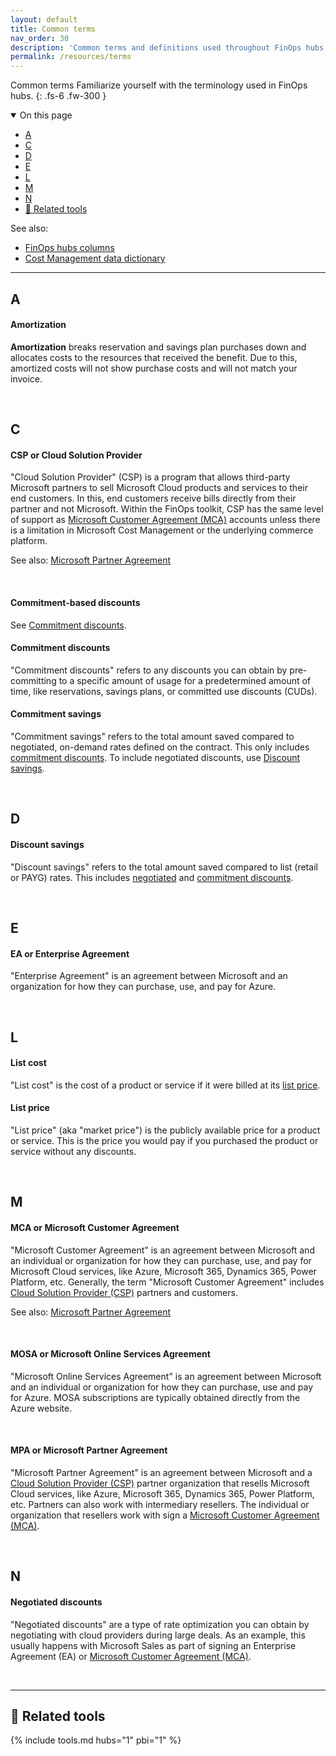 ```yaml
---
layout: default
title: Common terms
nav_order: 30
description: 'Common terms and definitions used throughout FinOps hubs.'
permalink: /resources/terms
---
```


<span class="fs-9 d-block mb-4">Common terms</span>
Familiarize yourself with the terminology used in FinOps hubs.
{: .fs-6 .fw-300 }

<details open markdown="1">
   <summary class="fs-2 text-uppercase">On this page</summary>

- [A](#a)
- [C](#c)
- [D](#d)
- [E](#e)
- [L](#l)
- [M](#m)
- [N](#n)
- [🧰 Related tools](#-related-tools)

See also:

- [FinOps hubs columns](./data-dictionary.md)
- [Cost Management data dictionary](https://learn.microsoft.com/azure/cost-management-billing/automate/understand-usage-details-fields)

</details>

---

<!-- markdownlint-disable heading-increment -->

## A

#### Amortization

**Amortization** breaks reservation and savings plan purchases down and allocates costs to the resources that received the benefit. Due to this, amortized costs will not show purchase costs and will not match your invoice.

<br>

## C

#### CSP or Cloud Solution Provider

"Cloud Solution Provider" (CSP) is a program that allows third-party Microsoft partners to sell Microsoft Cloud products and services to their end customers. In this, end customers receive bills directly from their partner and not Microsoft. Within the FinOps toolkit, CSP has the same level of support as [Microsoft Customer Agreement (MCA)](#mca-or-microsoft-customer-agreement) accounts unless there is a limitation in Microsoft Cost Management or the underlying commerce platform.

See also: [Microsoft Partner Agreement](#mpa-or-microsoft-partner-agreement)

<br>

#### Commitment-based discounts

See [Commitment discounts](#commitment-discounts).

#### Commitment discounts

"Commitment discounts" refers to any discounts you can obtain by pre-committing to a specific amount of usage for a predetermined amount of time, like reservations, savings plans, or committed use discounts (CUDs).

#### Commitment savings

"Commitment savings" refers to the total amount saved compared to negotiated, on-demand rates defined on the contract. This only includes [commitment discounts](#commitment-discounts). To include negotiated discounts, use [Discount savings](#discount-savings).

<br>

## D

#### Discount savings

"Discount savings" refers to the total amount saved compared to list (retail or PAYG) rates. This includes [negotiated](#negotiated-discounts) and [commitment discounts](#commitment-discounts).

<br>

## E

#### EA or Enterprise Agreement

"Enterprise Agreement" is an agreement between Microsoft and an organization for how they can purchase, use, and pay for Azure.

<br>

## L

#### List cost

"List cost" is the cost of a product or service if it were billed at its [list price](#list-price).

#### List price

"List price" (aka "market price") is the publicly available price for a product or service. This is the price you would pay if you purchased the product or service without any discounts.

<br>

## M

#### MCA or Microsoft Customer Agreement

"Microsoft Customer Agreement" is an agreement between Microsoft and an individual or organization for how they can purchase, use, and pay for Microsoft Cloud services, like Azure, Microsoft 365, Dynamics 365, Power Platform, etc. Generally, the term "Microsoft Customer Agreement" includes [Cloud Solution Provider (CSP)](#csp-or-cloud-solution-provider) partners and customers.

See also: [Microsoft Partner Agreement](#mpa-or-microsoft-partner-agreement)

<br>

#### MOSA or Microsoft Online Services Agreement

"Microsoft Online Services Agreement" is an agreement between Microsoft and an individual or organization for how they can purchase, use and pay for Azure. MOSA subscriptions are typically obtained directly from the Azure website.

<br>

#### MPA or Microsoft Partner Agreement

"Microsoft Partner Agreement" is an agreement between Microsoft and a [Cloud Solution Provider (CSP)](#csp-or-cloud-solution-provider) partner organization that resells Microsoft Cloud services, like Azure, Microsoft 365, Dynamics 365, Power Platform, etc. Partners can also work with intermediary resellers. The individual or organization that resellers work with sign a [Microsoft Customer Agreement (MCA)](#mca-or-microsoft-customer-agreement).

<br>

## N

#### Negotiated discounts

"Negotiated discounts" are a type of rate optimization you can obtain by negotiating with cloud providers during large deals. As an example, this usually happens with Microsoft Sales as part of signing an Enterprise Agreement (EA) or [Microsoft Customer Agreement (MCA)](#mca-or-microsoft-customer-agreement).

<!-- markdownlint-restore -->

<br>

---

## 🧰 Related tools

{% include tools.md hubs="1" pbi="1" %}

<br>

